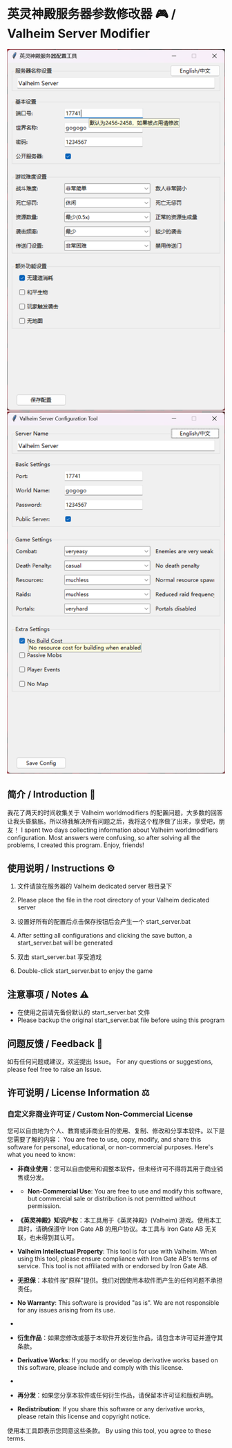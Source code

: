 # 英灵神殿服务器参数修改器 🎮 / Valheim Server Modifier

![valheim_config-zh](https://github.com/jamesocy/valheim-worldmodifiers/blob/main/valheim_config-zh.png)
![valheim_config-us](https://github.com/jamesocy/valheim-worldmodifiers/blob/main/valheim_config-us.png)

## 简介 / Introduction 📝

我花了两天的时间收集关于 Valheim worldmodifiers 的配置问题，大多数的回答让我头昏脑胀。所以待我解决所有问题之后，我将这个程序做了出来，享受吧，朋友！
I spent two days collecting information about Valheim worldmodifiers configuration. Most answers were confusing, so after solving all the problems, I created this program. Enjoy, friends!

## 使用说明 / Instructions ⚙️

1. 文件请放在服务器的 Valheim dedicated server 根目录下
1. Please place the file in the root directory of your Valheim dedicated server

2. 设置好所有的配置后点击保存按钮后会产生一个 start_server.bat
2. After setting all configurations and clicking the save button, a start_server.bat will be generated

3. 双击 start_server.bat 享受游戏
3. Double-click start_server.bat to enjoy the game

## 注意事项 / Notes ⚠️

- 在使用之前请先备份默认的 start_server.bat 文件
- Please backup the original start_server.bat file before using this program

## 问题反馈 / Feedback 💬

如有任何问题或建议，欢迎提出 Issue。
For any questions or suggestions, please feel free to raise an Issue.

## 许可说明 / License Information ⚖️

### 自定义非商业许可证 / Custom Non-Commercial License

您可以自由地为个人、教育或非商业目的使用、复制、修改和分享本软件。以下是您需要了解的内容：
You are free to use, copy, modify, and share this software for personal, educational, or non-commercial purposes. Here's what you need to know:

- **非商业使用**：您可以自由使用和调整本软件，但未经许可不得将其用于商业销售或分发。
- - **Non-Commercial Use**: You are free to use and modify this software, but commercial sale or distribution is not permitted without permission.

- **《英灵神殿》知识产权**：本工具用于《英灵神殿》(Valheim) 游戏。使用本工具时，请确保遵守 Iron Gate AB 的用户协议。本工具与 Iron Gate AB 无关联，也未得到其认可。
- **Valheim Intellectual Property**: This tool is for use with Valheim. When using this tool, please ensure compliance with Iron Gate AB's terms of service. This tool is not affiliated with or endorsed by Iron Gate AB.

- **无担保**：本软件按"原样"提供。我们对因使用本软件而产生的任何问题不承担责任。
- **No Warranty**: This software is provided "as is". We are not responsible for any issues arising from its use.
- 
- **衍生作品**：如果您修改或基于本软件开发衍生作品，请包含本许可证并遵守其条款。
- **Derivative Works**: If you modify or develop derivative works based on this software, please include and comply with this license.
- 
- **再分发**：如果您分享本软件或任何衍生作品，请保留本许可证和版权声明。
- **Redistribution**: If you share this software or any derivative works, please retain this license and copyright notice.

使用本工具即表示您同意这些条款。
By using this tool, you agree to these terms.

